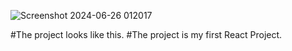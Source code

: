 ![Screenshot 2024-06-26 012017](https://github.com/Farzadsarfaraz/My___First_____React_____Project/assets/129787719/0e83342f-8d2d-45d9-8047-82c83400cb77)

#The project looks like this.
#The project is my first React Project.
